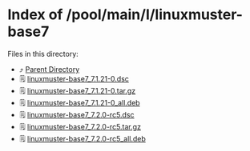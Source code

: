 
# Index of /pool/main/l/linuxmuster-base7
Files in this directory:
- ⤴ [Parent Directory](../)
- 🗒 [linuxmuster-base7_7.1.21-0.dsc](linuxmuster-base7_7.1.21-0.dsc)
- 🗒 [linuxmuster-base7_7.1.21-0.tar.gz](linuxmuster-base7_7.1.21-0.tar.gz)
- 🗒 [linuxmuster-base7_7.1.21-0_all.deb](linuxmuster-base7_7.1.21-0_all.deb)
- 🗒 [linuxmuster-base7_7.2.0-rc5.dsc](linuxmuster-base7_7.2.0-rc5.dsc)
- 🗒 [linuxmuster-base7_7.2.0-rc5.tar.gz](linuxmuster-base7_7.2.0-rc5.tar.gz)
- 🗒 [linuxmuster-base7_7.2.0-rc5_all.deb](linuxmuster-base7_7.2.0-rc5_all.deb)
